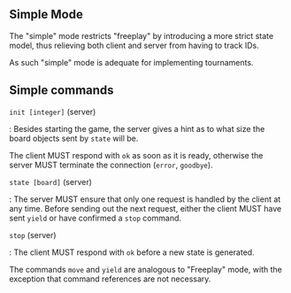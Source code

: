 Simple Mode
-----------

The "simple" mode restricts "freeplay" by introducing a more strict
state model, thus relieving both client and server from having to
track IDs.

As such "simple" mode is adequate for implementing tournaments.

Simple commands
---------------

`init [integer]` (server)

: Besides starting the game, the server gives a hint as to what size
  the board objects sent by `state` will be.
  
  The client MUST respond with `ok` as soon as it is ready, otherwise
  the server MUST terminate the connection (`error`, `goodbye`).

`state [board]` (server)

: The server MUST ensure that only one request is handled by the
  client at any time. Before sending out the next request, either the
  client MUST have sent `yield` or have confirmed a `stop` command.

`stop` (server)

: The client MUST respond with `ok` before a new state is generated.

The commands `move` and `yield` are analogous to "Freeplay" mode, with
the exception that command references are not necessary.
